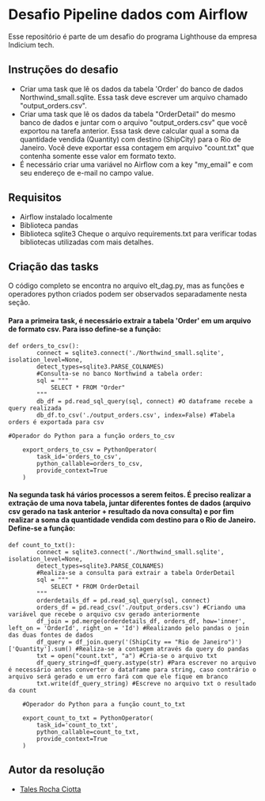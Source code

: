 # Desafio Pipeline dados com Airflow
Esse repositório é parte de um desafio do programa Lighthouse da empresa Indicium tech. 

 



## Instruções do desafio

* Criar uma task que lê os dados da tabela 'Order' do banco de dados Northwind_small.sqlite. Essa task deve escrever um arquivo chamado "output_orders.csv".
* Criar uma task que lê os dados da tabela "OrderDetail" do mesmo banco de dados e juntar com o arquivo "output_orders.csv" que você exportou na tarefa anterior. Essa task deve calcular qual a soma da quantidade vendida (Quantity) com destino (ShipCity) para o Rio de Janeiro. Você deve exportar essa contagem em arquivo "count.txt" que contenha somente esse valor em formato texto.
* É necessário criar uma variável no Airflow com a key "my_email" e com seu endereço de e-mail no campo value.



## Requisitos
* Airflow instalado localmente
* Biblioteca pandas
* Biblioteca sqlite3
Cheque o arquivo requirements.txt para verificar todas bibliotecas utilizadas com mais detalhes.
## Criação das tasks

O código completo se encontra no arquivo elt_dag.py, mas as funções e operadores python criados podem ser observados separadamente nesta seção.

#### Para a primeira task, é necessário extrair a tabela 'Order' em um arquivo de formato csv. Para isso define-se a função:
```
def orders_to_csv():
        connect = sqlite3.connect('./Northwind_small.sqlite', isolation_level=None,
        detect_types=sqlite3.PARSE_COLNAMES)
        #Consulta-se no banco Northwind a tabela order:
        sql = """
            SELECT * FROM "Order"
        """
        db_df = pd.read_sql_query(sql, connect) #O dataframe recebe a query realizada
        db_df.to_csv('./output_orders.csv', index=False) #Tabela orders é exportada para csv

#Operador do Python para a função orders_to_csv

    export_orders_to_csv = PythonOperator(
        task_id='orders_to_csv',
        python_callable=orders_to_csv,
        provide_context=True
    )

``` 
#### Na segunda task há vários processos a serem feitos. É preciso realizar a extração de uma nova tabela, juntar diferentes fontes de dados (arquivo csv gerado na task anterior + resultado da nova consulta) e por fim realizar a soma da quantidade vendida com destino para o Rio de Janeiro. Define-se a função:
```
def count_to_txt():
        connect = sqlite3.connect('./Northwind_small.sqlite', isolation_level=None,
        detect_types=sqlite3.PARSE_COLNAMES)
        #Realiza-se a consulta para extrair a tabela OrderDetail
        sql = """
            SELECT * FROM OrderDetail
        """
        orderdetails_df = pd.read_sql_query(sql, connect)
        orders_df = pd.read_csv('./output_orders.csv') #Criando uma variável que recebe o arquivo csv gerado anteriormente
        df_join = pd.merge(orderdetails_df, orders_df, how='inner', left_on = 'OrderId', right_on = 'Id') #Realizando pelo pandas o join das duas fontes de dados
        df_query = df_join.query('(ShipCity == "Rio de Janeiro")')['Quantity'].sum() #Realiza-se a contagem através da query do pandas
        txt = open("count.txt", "a") #Cria-se o arquivo txt
        df_query_string=df_query.astype(str) #Para escrever no arquivo é necessário antes converter o dataframe para string, caso contrário o arquivo será gerado e um erro fará com que ele fique em branco
        txt.write(df_query_string) #Escreve no arquivo txt o resultado da count

    #Operador do Python para a função count_to_txt 

    export_count_to_txt = PythonOperator(
        task_id='count_to_txt',
        python_callable=count_to_txt,
        provide_context=True
    )
``` 

## Autor da resolução

- [Tales Rocha Ciotta](https://www.linkedin.com/in/talesciotta/)
